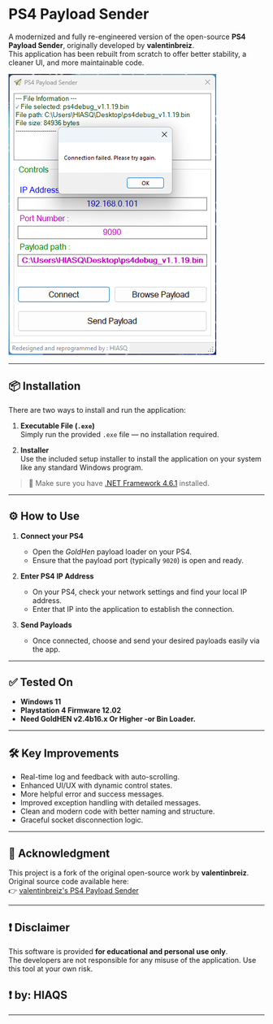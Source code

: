 # PS4 Payload Sender

A modernized and fully re-engineered version of the open-source **PS4 Payload Sender**, originally developed by **valentinbreiz**.  
This application has been rebuilt from scratch to offer better stability, a cleaner UI, and more maintainable code.

![Screenshot of the main application window showing the connection section.](main-screen.png)

---

## 📦 Installation

There are two ways to install and run the application:

1. **Executable File (`.exe`)**  
   Simply run the provided `.exe` file — no installation required.

2. **Installer**  
   Use the included setup installer to install the application on your system like any standard Windows program.

> 🔧 Make sure you have [.NET Framework 4.6.1](https://dotnet.microsoft.com/en-us/download/dotnet-framework/net461) installed.

---

## ⚙️ How to Use

1. **Connect your PS4**  
   - Open the *GoldHen* payload loader on your PS4.
   - Ensure that the payload port (typically `9020`) is open and ready.

2. **Enter PS4 IP Address**  
   - On your PS4, check your network settings and find your local IP address.
   - Enter that IP into the application to establish the connection.

3. **Send Payloads**  
   - Once connected, choose and send your desired payloads easily via the app.

---

## ✅ Tested On

- **Windows 11**
- **Playstation 4 Firmware 12.02**
- **Need GoldHEN v2.4b16.x Or Higher -or Bin Loader.**

---

## 🛠 Key Improvements

- Real-time log and feedback with auto-scrolling.
- Enhanced UI/UX with dynamic control states.
- More helpful error and success messages.
- Improved exception handling with detailed messages.
- Clean and modern code with better naming and structure.
- Graceful socket disconnection logic.

---

## 🙏 Acknowledgment

This project is a fork of the original open-source work by **valentinbreiz**.  
Original source code available here:  
👉 [valentinbreiz's PS4 Payload Sender](https://github.com/valentinbreiz/PS4-Payload-Sender/blob/master/PS4%20Payload%20Sender/Form1.cs)

---

## ❗ Disclaimer

This software is provided **for educational and personal use only**.  
The developers are not responsible for any misuse of the application. 
Use this tool at your own risk.

## ❗ by: HIAQS
---

